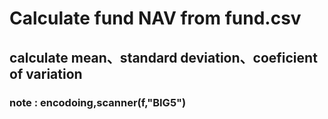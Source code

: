 # Calculate fund NAV from fund.csv

## calculate mean、standard deviation、coeficient of variation
### note : encodoing,scanner(f,"BIG5")
